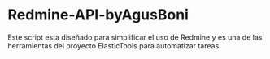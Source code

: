 # Redmine-API-byAgusBoni
Este script esta diseñado para simplificar el uso de Redmine y es una de las herramientas del proyecto ElasticTools para automatizar tareas
